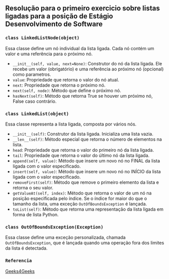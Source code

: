 ## Resolução para o primeiro exercicio sobre listas ligadas para a posição de Estágio Desenvolvimento de Software

### `class LinkedListNode(object)`

Essa classe define um nó individual da lista ligada. Cada nó contém um valor e uma referência para o próximo nó.

- `__init__(self, value, next=None)`: Construtor do nó da lista ligada. Ele recebe um valor (obrigatório) e uma referência ao próximo nó (opcional) como parametros.
- `value`: Propriedade que retorna o valor do nó atual.
- `next`: Propriedade que retorna o próximo nó.
- `next(self, node)`: Método que define o próximo nó.
- `hasNext(self)`: Método que retorna True se houver um próximo nó, False caso contrário.

### `class LinkedList(object)`

Essa classe representa a lista ligada, composta por vários nós.

- `__init__(self)`: Construtor da lista ligada. Inicializa uma lista vazia.
- `__len__(self)`: Método especial que retorna o número de elementos na lista.
- `head`: Propriedade que retorna o valor do primeiro nó da lista ligada.
- `tail`: Propriedade que retorna o valor do último nó da lista ligada.
- `append(self, value)`: Método que insere um novo nó no FINAL da lista ligada com o valor especificado.
- `insert(self, value)`: Método que insere um novo nó no INÍCIO da lista ligada com o valor especificado.
- `removeFirst(self)`: Método que remove o primeiro elemento da lista e retorna o seu valor.
- `getValueAt(self, index)`: Método que retorna o valor de um nó na posição especificada pelo índice. Se o índice for maior do que o tamanho da lista, uma exceção `OutOfBoundsException` é lançada.
- `toList(self)`: Método que retorna uma representação da lista ligada em forma de lista Python.

### `class OutOfBoundsException(Exception)`

Essa classe define uma exceção personalizada, chamada `OutOfBoundsException`, que é lançada quando uma operação fora dos limites da lista é detectada.



### `Referencia`

[Geeks4Geeks](https://www.geeksforgeeks.org/python-linked-list/)
